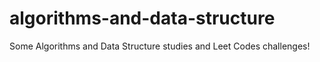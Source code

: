 # algorithms-and-data-structure
Some Algorithms and Data Structure studies and Leet Codes challenges!
